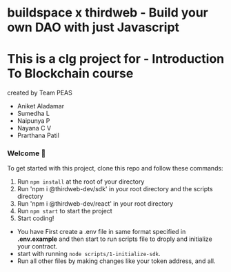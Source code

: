 # buildspace x thirdweb - Build your own DAO with just Javascript

# This is a clg project for - Introduction To Blockchain course
created by Team PEAS
- Aniket Aladamar
- Sumedha L
- Naipunya P
- Nayana C V
- Prarthana Patil

### **Welcome 👋**
To get started with this project, clone this repo and follow these commands:

1. Run `npm install` at the root of your directory
2. Run 'npm i @thirdweb-dev/sdk' in your root directory and the scripts directory
3. Run 'npm i @thirdweb-dev/react' in your root directory
4. Run `npm start` to start the project
5. Start coding!

- You have First create a .env file in same format specified in **.env.example**  and then start to run scripts file to droply and initialize your contract.
- start with running `node scripts/1-initialize-sdk`.
- Run all other files by making changes like your token address, and all.

